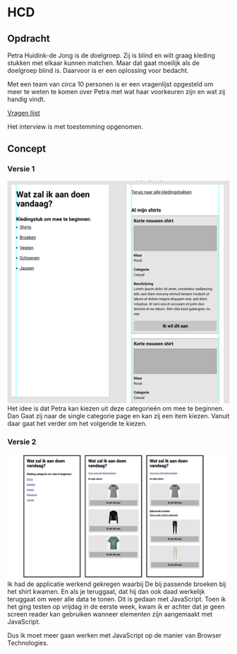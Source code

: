 # HCD
## Opdracht
Petra Huidink-de Jong is de doelgroep. Zij is blind en wilt graag kleding stukken met elkaar kunnen matchen. Maar dat gaat moeilijk als de doelgroep blind is. Daarvoor is er een oplossing voor bedacht.

Met een team van circa 10 personen is er een vragenlijst opgesteld om meer te weten te komen over Petra met wat haar voorkeuren zijn en wat zij handig vindt. 

[Vragen lijst](https://docs.google.com/document/d/19J_38NkLhnx6Z5d7lens3TmKvPoLd499wUBorTF2mHA/edit?pli=1)

Het interview is met toestemming opgenomen. 

## Concept
### Versie 1
![Design 1](https://github.com/xiaonanpols21/hcd/blob/main/img/readme/design-1.png)
Het idee is dat Petra kan kiezen uit deze categorieën om mee te beginnen. Dan Gaat zij naar de single categorie page en kan zij een item kiezen. Vanuit daar gaat het verder om het volgende te kiezen. 

### Versie 2
![Versie 1](https://github.com/xiaonanpols21/hcd/blob/main-2/public/img/readme/v-1.jpg)
Ik had de applicatie werkend gekregen waarbij De bij passende broeken bij het shirt kwamen. En als je teruggaat, dat hij dan ook daad werkelijk teruggaat om weer alle data te tonen. Dit is gedaan met JavaScript. Toen ik het ging testen op vrijdag in de eerste week, kwam ik er achter dat je geen screen reader kan gebruiken wanneer elementen zijn aangemaakt met JavaScript. 

Dus ik moet meer gaan werken met JavaScript op de manier van Browser Technologies. 